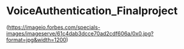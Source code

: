 # VoiceAuthentication_Finalproject

(https://imageio.forbes.com/specials-images/imageserve/61c4dab3dcce70ad2cdf606a/0x0.jpg?format=jpg&width=1200)
